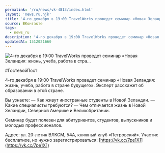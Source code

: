 ```yaml
---
permalink: '/ru/news/vk-4813/index.html'
layout: 'news.ru.njk'
title: '4-го декабря в 19:00 TravelWorks проведет семинар «Новая Зеландия: жизнь, учеба, работа в стра'
source: ВКонтакте
tags:
  - news_ru
description: '4-го декабря в 19:00 TravelWorks проведет семинар «Новая Зеландия: жизнь, учеба, работа в стра…'
updatedAt: 1512021660
---
```

![4-го декабря в 19:00 TravelWorks проведет семинар «Новая Зеландия: жизнь, учеба, работа в стра…](https://sun9-44.userapi.com/impf/c621700/v621700421/406eb/ZXAihr8c1EE.jpg?size=1280x800&quality=96&sign=646615ee5ad3f76df2be146ee8058e6f&c_uniq_tag=lmp6YlmWaWFBJsrWTaa-s49V6OMqVBmtTgh2e8OStqM&type=album)

#ГостевойПост

4-го декабря в 19:00 TravelWorks проведет семинар «Новая Зеландия: жизнь, учеба, работа в стране будущего». Эксперт расскажет об образовании в этой стране.

Вы узнаете:
— Как живут иностранные студенты в Новой Зеландии.
— Какие специалисты требуются?
— Чем отличается жизнь в Новой Зеландии, Северной Америке и Великобритании.

Семинар будет полезен для абитуриентов, студентов, выпускников и молодых профессионалов.

Адрес: ул. 20-летия ВЛКСМ, 54А, книжный клуб «Петровский». Участие бесплатное, но нужно зарегистрироваться: [https://vk.cc/7pe1X1](https://vk.cc/7pe1X1)
